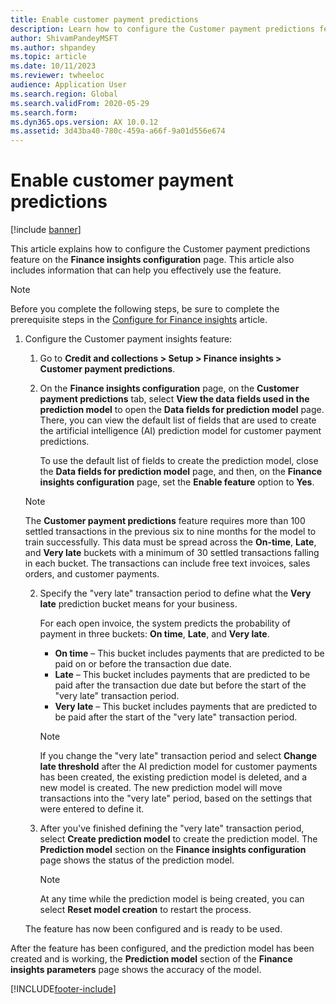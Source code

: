 ```yaml
---
title: Enable customer payment predictions
description: Learn how to configure the Customer payment predictions feature in Finance insights, including a step-by-step process on enabling this feature.
author: ShivamPandeyMSFT
ms.author: shpandey
ms.topic: article
ms.date: 10/11/2023
ms.reviewer: twheeloc
audience: Application User
ms.search.region: Global
ms.search.validFrom: 2020-05-29
ms.search.form: 
ms.dyn365.ops.version: AX 10.0.12
ms.assetid: 3d43ba40-780c-459a-a66f-9a01d556e674
---
```


# Enable customer payment predictions

[!include [banner](../includes/banner.md)]

This article explains how to configure the Customer payment predictions feature on the **Finance insights configuration** page. This article also includes information that can help you effectively use the feature.

> [!NOTE]
> Before you complete the following steps, be sure to complete the prerequisite steps in the [Configure for Finance insights](configure-for-fin-insites.md) article.

1. Configure the Customer payment insights feature:

    1. Go to **Credit and collections \> Setup \> Finance insights \> Customer payment predictions**.
    2. On the **Finance insights configuration** page, on the **Customer payment predictions** tab, select **View the data fields used in the prediction model** to open the **Data fields for prediction model** page. There, you can view the default list of fields that are used to create the artificial intelligence (AI) prediction model for customer payment predictions.

        To use the default list of fields to create the prediction model, close the **Data fields for prediction model** page, and then, on the **Finance insights configuration** page, set the **Enable feature** option to **Yes**.
        
   > [!NOTE]
   > The **Customer payment predictions** feature requires more than 100 settled transactions in the previous six to nine months for the model to train successfully. This data must be spread across the **On-time**, **Late**, and **Very late** buckets with a minimum of 30 settled transactions falling in each bucket. The transactions can include free text invoices, sales orders, and customer payments.  
     

    2. Specify the "very late" transaction period to define what the **Very late** prediction bucket means for your business.

        For each open invoice, the system predicts the probability of payment in three buckets: **On time**, **Late**, and **Very late**.

        - **On time** – This bucket includes payments that are predicted to be paid on or before the transaction due date.
        - **Late** – This bucket includes payments that are predicted to be paid after the transaction due date but before the start of the "very late" transaction period.
        - **Very late** – This bucket includes payments that are predicted to be paid after the start of the "very late" transaction period.

        > [!NOTE]
        > If you change the "very late" transaction period and select **Change late threshold** after the AI prediction model for customer payments has been created, the existing prediction model is deleted, and a new model is created. The new prediction model will move transactions into the "very late" period, based on the settings that were entered to define it.

    3. After you've finished defining the "very late" transaction period, select **Create prediction model** to create the prediction model. The **Prediction model** section on the **Finance insights configuration** page shows the status of the prediction model.

        > [!NOTE]
        > At any time while the prediction model is being created, you can select **Reset model creation** to restart the process.

    The feature has now been configured and is ready to be used.

After the feature has been configured, and the prediction model has been created and is working, the **Prediction model** section of the **Finance insights parameters** page shows the accuracy of the model.

[!INCLUDE[footer-include](../../includes/footer-banner.md)]
